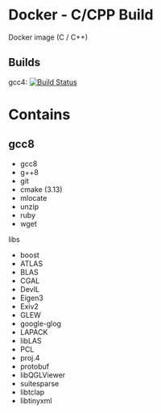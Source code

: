 # Docker - C/CPP Build

Docker image (C / C++)

## Builds
gcc4: [![Build Status](https://travis-ci.org/mar-kub/docker-c-cpp-build.svg?branch=gcc4)](https://travis-ci.org/mar-kub/docker-c-cpp-build)<br />

# Contains #

## gcc8 ##

-   gcc8
-   g++8
-   git
-   cmake (3.13)
-   mlocate
-   unzip
-   ruby
-   wget

libs
-   boost
-   ATLAS
-   BLAS
-   CGAL
-   DevIL
-   Eigen3
-   Exiv2
-   GLEW
-   google-glog
-   LAPACK
-   libLAS
-   PCL
-   proj.4
-   protobuf
-   libQGLViewer
-   suitesparse
-   libtclap
-   libtinyxml
